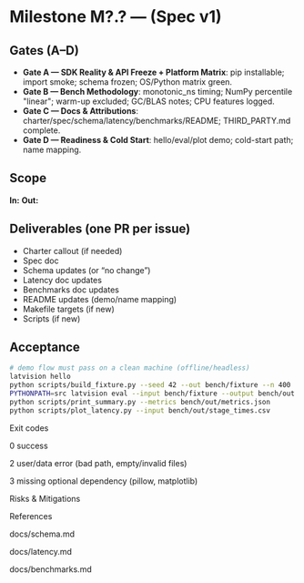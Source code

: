 # Milestone M?.? — <Name> (Spec v1)

## Gates (A–D)

- **Gate A — SDK Reality & API Freeze + Platform Matrix**: pip installable; import smoke; schema frozen; OS/Python matrix green.
- **Gate B — Bench Methodology**: monotonic_ns timing; NumPy percentile "linear"; warm-up excluded; GC/BLAS notes; CPU features logged.
- **Gate C — Docs & Attributions**: charter/spec/schema/latency/benchmarks/README; THIRD_PARTY.md complete.
- **Gate D — Readiness & Cold Start**: hello/eval/plot demo; cold-start path; name mapping.

## Scope

**In:** <bullets>
**Out:** <bullets>

## Deliverables (one PR per issue)

- Charter callout (if needed)
- Spec doc
- Schema updates (or “no change”)
- Latency doc updates
- Benchmarks doc updates
- README updates (demo/name mapping)
- Makefile targets (if new)
- Scripts (if new)

## Acceptance

```bash
# demo flow must pass on a clean machine (offline/headless)
latvision hello
python scripts/build_fixture.py --seed 42 --out bench/fixture --n 400
PYTHONPATH=src latvision eval --input bench/fixture --output bench/out
python scripts/print_summary.py --metrics bench/out/metrics.json
python scripts/plot_latency.py --input bench/out/stage_times.csv
```

Exit codes

0 success

2 user/data error (bad path, empty/invalid files)

3 missing optional dependency (pillow, matplotlib)

Risks & Mitigations
<short bullets>

References

docs/schema.md

docs/latency.md

docs/benchmarks.md
